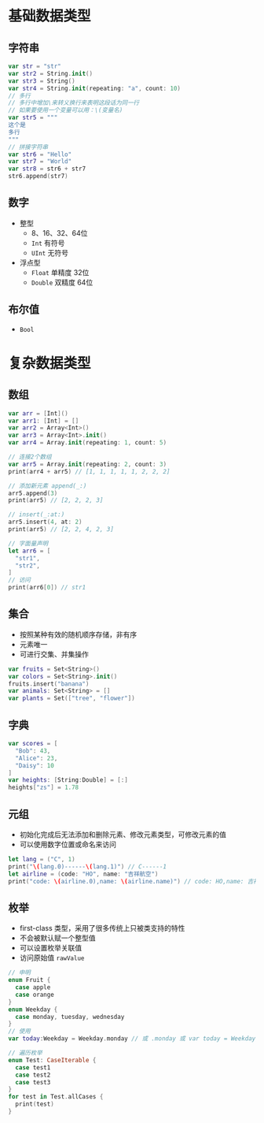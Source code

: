 # 基础数据类型

## 字符串

```swift
var str = "str"
var str2 = String.init()
var str3 = String()
var str4 = String.init(repeating: "a", count: 10)
// 多行
// 多行中增加\来转义换行来表明这段话为同一行
// 如果要使用一个变量可以用：\(变量名)
var str5 = """
这个是
多行
"""
// 拼接字符串
var str6 = "Hello"
var str7 = "World"
var str8 = str6 + str7
str6.append(str7)

```
## 数字
- 整型
  * 8、16、32、64位
  * `Int` 有符号 
  * `UInt` 无符号 
- 浮点型
  * `Float` 单精度 32位
  * `Double` 双精度 64位


## 布尔值
- `Bool`


# 复杂数据类型

## 数组

```swift
var arr = [Int]()
var arr1: [Int] = []
var arr2 = Array<Int>()
var arr3 = Array<Int>.init()
var arr4 = Array.init(repeating: 1, count: 5)

// 连接2个数组
var arr5 = Array.init(repeating: 2, count: 3)
print(arr4 + arr5) // [1, 1, 1, 1, 1, 2, 2, 2]

// 添加新元素 append(_:)
arr5.append(3)
print(arr5) // [2, 2, 2, 3]

// insert(_:at:)
arr5.insert(4, at: 2)
print(arr5) // [2, 2, 4, 2, 3]

// 字面量声明
let arr6 = [
  "str1",
  "str2",
]
// 访问
print(arr6[0]) // str1
```

## 集合
- 按照某种有效的随机顺序存储，非有序
- 元素唯一
- 可进行交集、并集操作

```swift
var fruits = Set<String>()
var colors = Set<String>.init()
fruits.insert("banana")
var animals: Set<String> = []
var plants = Set(["tree", "flower"])
```

## 字典

```swift
var scores = [
  "Bob": 43,
  "Alice": 23,
  "Daisy": 10
]
var heights: [String:Double] = [:]
heights["zs"] = 1.78

```
## 元组
- 初始化完成后无法添加和删除元素、修改元素类型，可修改元素的值
- 可以使用数字位置或命名来访问

```swift
let lang = ("C", 1)
print("\(lang.0)------\(lang.1)") // C------1
let airline = (code: "HO", name: "吉祥航空")
print("code: \(airline.0),name: \(airline.name)") // code: HO,name: 吉祥航空
```

## 枚举
- first-class 类型，采用了很多传统上只被类支持的特性
- 不会被默认赋一个整型值
- 可以设置枚举关联值
- 访问原始值 `rawValue`
```swift
// 申明
enum Fruit {
  case apple
  case orange
}
enum Weekday {
  case monday, tuesday, wednesday
}
// 使用
var today:Weekday = Weekday.monday // 或 .monday 或 var today = Weekday.monday

// 遍历枚举
enum Test: CaseIterable {
  case test1
  case test2
  case test3
}
for test in Test.allCases {
  print(test)
}
```
